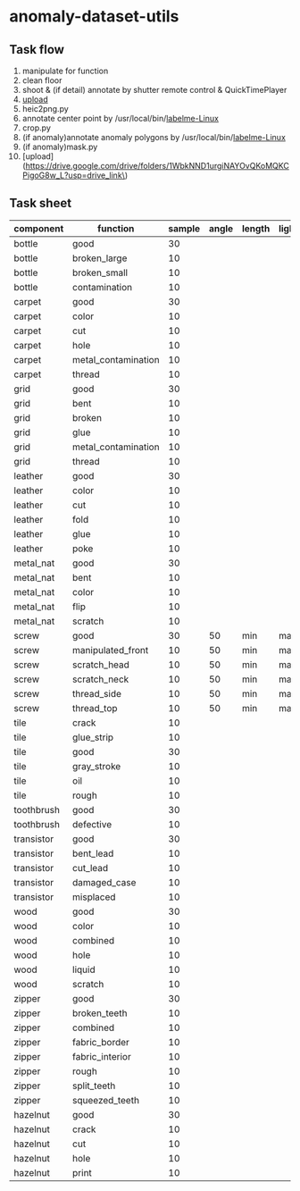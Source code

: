# anomaly-dataset-utils

## Task flow
1. manipulate for function
2. clean floor
3. shoot & (if detail) annotate by shutter remote control & QuickTimePlayer
4. [upload](https://drive.google.com/drive/folders/1S6LWKWM84hgxveAl0s9vu40XjiaGp-Vv?usp=drive_link)
5. heic2png.py
6. annotate center point by /usr/local/bin/[labelme-Linux](https://github.com/wkentaro/labelme/releases/download/v5.2.1/labelme-Linux)
7. crop.py
8. (if anomaly)annotate anomaly polygons  by /usr/local/bin/[labelme-Linux](https://github.com/wkentaro/labelme/releases/download/v5.2.1/labelme-Linux)
9. (if anomaly)mask.py
10. [upload](https://drive.google.com/drive/folders/1WbkNND1urgiNAYOvQKoMQKCPigoG8w_L?usp=drive_link\)

## Task sheet

|component |function           |sample| angle | length | light |crop_height| crop_width | complete |
|----------|-------------------|------|-------|--------|-------|--------|-----------|--------|
|bottle    |good               |30    |       |        |       |        |           |        |
|bottle    |broken_large       |10    |       |        |       |        |           |        |
|bottle    |broken_small       |10    |       |        |       |        |           |        |
|bottle    |contamination      |10    |       |        |       |        |           |        |
|carpet    |good               |30    |       |        |       |        |           |        |
|carpet    |color              |10    |       |        |       |        |           |        |
|carpet    |cut                |10    |       |        |       |        |           |        |
|carpet    |hole               |10    |       |        |       |        |           |        |
|carpet    |metal_contamination|10    |       |        |       |        |           |        |
|carpet    |thread             |10    |       |        |       |        |           |        |
|grid      |good               |30    |       |        |       |        |           |        |
|grid      |bent               |10    |       |        |       |        |           |        |
|grid      |broken             |10    |       |        |       |        |           |        |
|grid      |glue               |10    |       |        |       |        |           |        |
|grid      |metal_contamination|10    |       |        |       |        |           |        |
|grid      |thread             |10    |       |        |       |        |           |        |
|leather   |good               |30    |       |        |       |        |           |        |
|leather   |color              |10    |       |        |       |        |           |        |
|leather   |cut                |10    |       |        |       |        |           |        |
|leather   |fold               |10    |       |        |       |        |           |        |
|leather   |glue               |10    |       |        |       |        |           |        |
|leather   |poke               |10    |       |        |       |        |           |        |
|metal_nat |good               |30    |       |        |       |        |           |        |
|metal_nat |bent               |10    |       |        |       |        |           |        |
|metal_nat |color              |10    |       |        |       |        |           |        |
|metal_nat |flip               |10    |       |        |       |        |           |        |
|metal_nat |scratch            |10    |       |        |       |        |           |        |
|screw     |good               |30    | 50    | min    | max   |        |           |        |
|screw     |manipulated_front  |10    | 50    | min    | max   |        |           |        |
|screw     |scratch_head       |10    | 50    | min    | max   |        |           |        |
|screw     |scratch_neck       |10    | 50    | min    | max   |        |           |        |
|screw     |thread_side        |10    | 50    | min    | max   |        |           |        |
|screw     |thread_top         |10    | 50    | min    | max   |        |           |        |
|tile      |crack              |10    |       |        |       |        |           |        |
|tile      |glue_strip         |10    |       |        |       |        |           |        |
|tile      |good               |30    |       |        |       |        |           |        |
|tile      |gray_stroke        |10    |       |        |       |        |           |        |
|tile      |oil                |10    |       |        |       |        |           |        |
|tile      |rough              |10    |       |        |       |        |           |        |
|toothbrush|good               |30    |       |        |       |        |           |        |
|toothbrush|defective          |10    |       |        |       |        |           |        |
|transistor|good               |30    |       |        |       |        |           |        |
|transistor|bent_lead          |10    |       |        |       |        |           |        |
|transistor|cut_lead           |10    |       |        |       |        |           |        |
|transistor|damaged_case       |10    |       |        |       |        |           |        |
|transistor|misplaced          |10    |       |        |       |        |           |        |
|wood      |good               |30    |       |        |       |        |           |        |
|wood      |color              |10    |       |        |       |        |           |        |
|wood      |combined           |10    |       |        |       |        |           |        |
|wood      |hole               |10    |       |        |       |        |           |        |
|wood      |liquid             |10    |       |        |       |        |           |        |
|wood      |scratch            |10    |       |        |       |        |           |        |
|zipper    |good               |30    |       |        |       |        |           |        |
|zipper    |broken_teeth       |10    |       |        |       |        |           |        |
|zipper    |combined           |10    |       |        |       |        |           |        |
|zipper    |fabric_border      |10    |       |        |       |        |           |        |
|zipper    |fabric_interior    |10    |       |        |       |        |           |        |
|zipper    |rough              |10    |       |        |       |        |           |        |
|zipper    |split_teeth        |10    |       |        |       |        |           |        |
|zipper    |squeezed_teeth     |10    |       |        |       |        |           |        |
|hazelnut  |good               |30    |       |        |       |        |           |        |
|hazelnut  |crack              |10    |       |        |       |        |           |        |
|hazelnut  |cut                |10    |       |        |       |        |           |        |
|hazelnut  |hole               |10    |       |        |       |        |           |        |
|hazelnut  |print              |10    |       |        |       |        |           |        |

